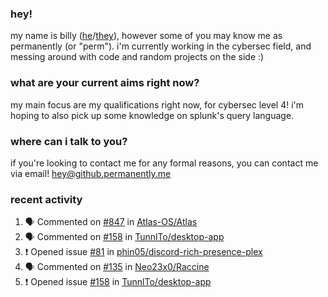### hey!
my name is billy ([he](https://en.pronouns.page/he/him)/[they](https://en.pronouns.page/they/them)), however some of you may know me as permanently (or "perm"). i'm currently working in the cybersec field, and messing around with code and random projects on the side :)

### what are your current aims right now?
my main focus are my qualifications right now, for cybersec level 4! i'm hoping to also pick up some knowledge on splunk's query language.

### where can i talk to you?
if you're looking to contact me for any formal reasons, you can contact me via email! [hey@github.permanently.me](mailto:hey@github.permanently.me)

### recent activity
<!--START_SECTION:activity-->
1. 🗣 Commented on [#847](https://github.com/Atlas-OS/Atlas/issues/847#issuecomment-2045124612) in [Atlas-OS/Atlas](https://github.com/Atlas-OS/Atlas)
2. 🗣 Commented on [#158](https://github.com/TunnlTo/desktop-app/issues/158#issuecomment-1974783066) in [TunnlTo/desktop-app](https://github.com/TunnlTo/desktop-app)
3. ❗ Opened issue [#81](https://github.com/phin05/discord-rich-presence-plex/issues/81) in [phin05/discord-rich-presence-plex](https://github.com/phin05/discord-rich-presence-plex)
4. 🗣 Commented on [#135](https://github.com/Neo23x0/Raccine/issues/135#issuecomment-1948339755) in [Neo23x0/Raccine](https://github.com/Neo23x0/Raccine)
5. ❗ Opened issue [#158](https://github.com/TunnlTo/desktop-app/issues/158) in [TunnlTo/desktop-app](https://github.com/TunnlTo/desktop-app)
<!--END_SECTION:activity-->
